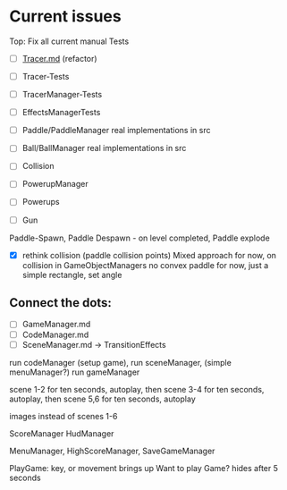 # Current issues

Top: Fix all current manual Tests

- [ ] [Tracer.md](Effects/Tracer.md) (refactor)
- [ ] Tracer-Tests
- [ ] TracerManager-Tests
- [ ] EffectsManagerTests

- [ ] Paddle/PaddleManager real implementations in src
- [ ] Ball/BallManager real implementations in src
- [ ] Collision
- [ ] PowerupManager
- [ ] Powerups
- [ ] Gun

Paddle-Spawn, Paddle Despawn - on level completed, Paddle explode

- [X] rethink collision (paddle collision points)
  Mixed approach for now, on collision in GameObjectManagers
  no convex paddle for now, just a simple rectangle, set angle

## Connect the dots:

- [ ] GameManager.md
- [ ] CodeManager.md
- [ ] SceneManager.md -> TransitionEffects

run codeManager (setup game), run sceneManager, (simple menuManager?) run gameManager

scene 1-2 for ten seconds, autoplay, then scene 3-4 for ten seconds, autoplay, then scene 5,6 for ten seconds, autoplay

images instead of scenes 1-6

ScoreManager
HudManager

MenuManager, HighScoreManager, SaveGameManager

PlayGame: key, or movement brings up Want to play Game? hides after 5 seconds
